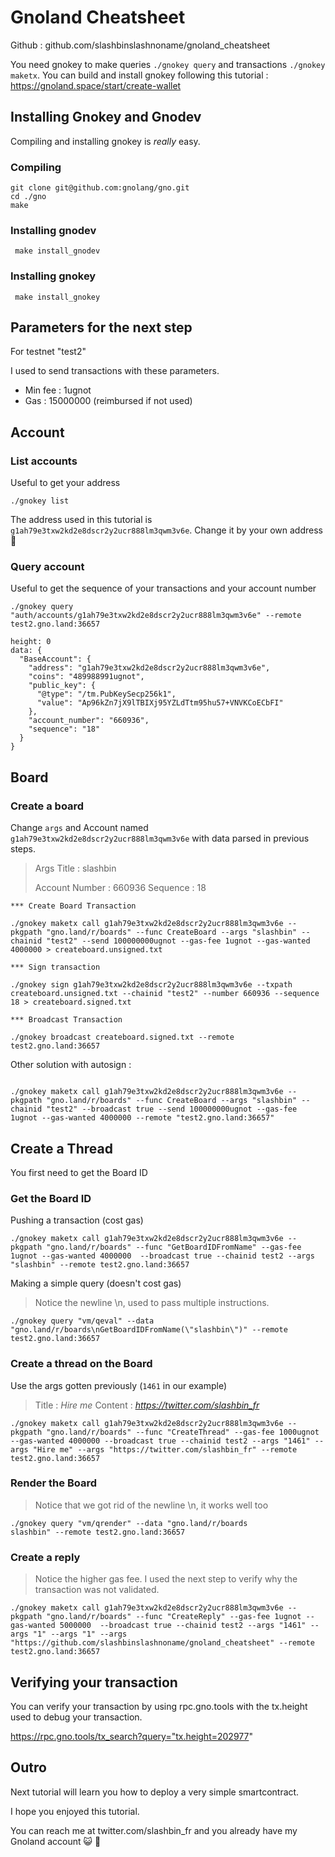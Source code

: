 # Gnoland Cheatsheet

Github : github.com/slashbinslashnoname/gnoland_cheatsheet

You need gnokey to make queries `./gnokey query` and transactions `./gnokey maketx`.
You can build and install gnokey following this tutorial : https://gnoland.space/start/create-wallet




## Installing Gnokey and Gnodev

Compiling and installing gnokey is *really* easy.


### Compiling
````
git clone git@github.com:gnolang/gno.git
cd ./gno
make
````

### Installing gnodev

``` make install_gnodev```


### Installing gnokey

``` make install_gnokey```


## Parameters for the next step
For testnet "test2"

I used to send transactions with these parameters.
* Min fee : 1ugnot
* Gas : 15000000 (reimbursed if not used)



## Account



### List accounts

Useful to get your address

```
./gnokey list
```

The address used in this tutorial is `g1ah79e3txw2kd2e8dscr2y2ucr888lm3qwm3v6e`. Change it by your own address :slightly_smiling_face: 


### Query account 

Useful to get the sequence of your transactions and your account number

```
./gnokey query "auth/accounts/g1ah79e3txw2kd2e8dscr2y2ucr888lm3qwm3v6e" --remote test2.gno.land:36657

height: 0
data: {
  "BaseAccount": {
    "address": "g1ah79e3txw2kd2e8dscr2y2ucr888lm3qwm3v6e",
    "coins": "489988991ugnot",
    "public_key": {
      "@type": "/tm.PubKeySecp256k1",
      "value": "Ap96kZn7jX9lTBIXj95YZLdTtm95hu57+VNVKCoECbFI"
    },
    "account_number": "660936",
    "sequence": "18"
  }
}
```



## Board


### Create a board

Change `args` and Account named `g1ah79e3txw2kd2e8dscr2y2ucr888lm3qwm3v6e` with data parsed in previous steps.

> Args
> Title : slashbin
> 
> Account
> Number : 660936
> Sequence : 18


```
*** Create Board Transaction

./gnokey maketx call g1ah79e3txw2kd2e8dscr2y2ucr888lm3qwm3v6e --pkgpath "gno.land/r/boards" --func CreateBoard --args "slashbin" --chainid "test2" --send 100000000ugnot --gas-fee 1ugnot --gas-wanted 4000000 > createboard.unsigned.txt

*** Sign transaction 

./gnokey sign g1ah79e3txw2kd2e8dscr2y2ucr888lm3qwm3v6e --txpath createboard.unsigned.txt --chainid "test2" --number 660936 --sequence 18 > createboard.signed.txt

*** Broadcast Transaction

./gnokey broadcast createboard.signed.txt --remote test2.gno.land:36657
```


Other solution with autosign : 

```

./gnokey maketx call g1ah79e3txw2kd2e8dscr2y2ucr888lm3qwm3v6e --pkgpath "gno.land/r/boards" --func CreateBoard --args "slashbin" --chainid "test2" --broadcast true --send 100000000ugnot --gas-fee 1ugnot --gas-wanted 4000000 --remote "test2.gno.land:36657"
```

## Create a Thread

You first need to get the Board ID

### Get the Board ID

Pushing a transaction (cost gas)
```
./gnokey maketx call g1ah79e3txw2kd2e8dscr2y2ucr888lm3qwm3v6e --pkgpath "gno.land/r/boards" --func "GetBoardIDFromName" --gas-fee 1ugnot --gas-wanted 4000000  --broadcast true --chainid test2 --args "slashbin" --remote test2.gno.land:36657
```

Making a simple query (doesn't cost gas)

> Notice the newline \n, used to pass multiple instructions.   
```
./gnokey query "vm/qeval" --data "gno.land/r/boards\nGetBoardIDFromName(\"slashbin\")" --remote test2.gno.land:36657
```

### Create a thread on the Board

Use the args gotten previously (`1461` in our example) 

> Title : *Hire me*
> Content : *https://twitter.com/slashbin_fr*


```
./gnokey maketx call g1ah79e3txw2kd2e8dscr2y2ucr888lm3qwm3v6e --pkgpath "gno.land/r/boards" --func "CreateThread" --gas-fee 1000ugnot --gas-wanted 4000000 --broadcast true --chainid test2 --args "1461" --args "Hire me" --args "https://twitter.com/slashbin_fr" --remote test2.gno.land:36657
```

### Render the Board

> Notice that we got rid of the newline \n, it works well too  

```
./gnokey query "vm/qrender" --data "gno.land/r/boards            
slashbin" --remote test2.gno.land:36657
```


### Create a reply

> Notice the higher gas fee. I used the next step to verify why the transaction was not validated.
```
./gnokey maketx call g1ah79e3txw2kd2e8dscr2y2ucr888lm3qwm3v6e --pkgpath "gno.land/r/boards" --func "CreateReply" --gas-fee 1ugnot --gas-wanted 5000000  --broadcast true --chainid test2 --args "1461" --args "1" --args "1" --args "https://github.com/slashbinslashnoname/gnoland_cheatsheet" --remote test2.gno.land:36657
```


## Verifying your transaction


You can verify your transaction by using rpc.gno.tools with the tx.height used to debug your transaction.

https://rpc.gno.tools/tx_search?query="tx.height=202977"


## Outro

Next tutorial will learn you how to deploy a very simple smartcontract.

I hope you enjoyed this tutorial.

You can reach me at twitter.com/slashbin_fr and you already have my Gnoland account :smiley_cat: :black_heart: 


